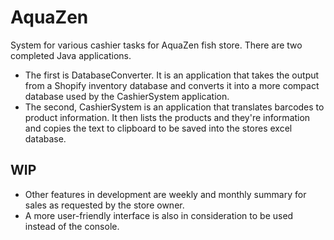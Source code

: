 # AquaZen
System for various cashier tasks for AquaZen fish store. There are two completed Java applications. 
- The first is DatabaseConverter. It is an application that takes the output from a Shopify inventory database and converts it into a more compact database used by the CashierSystem application.
- The second, CashierSystem is an application that translates barcodes to product information. It then lists the products and they're information and copies the text to clipboard to be saved into the stores excel database.

## WIP
- Other features in development are weekly and monthly summary for sales as requested by the store owner.
- A more user-friendly interface is also in consideration to be used instead of the console.

